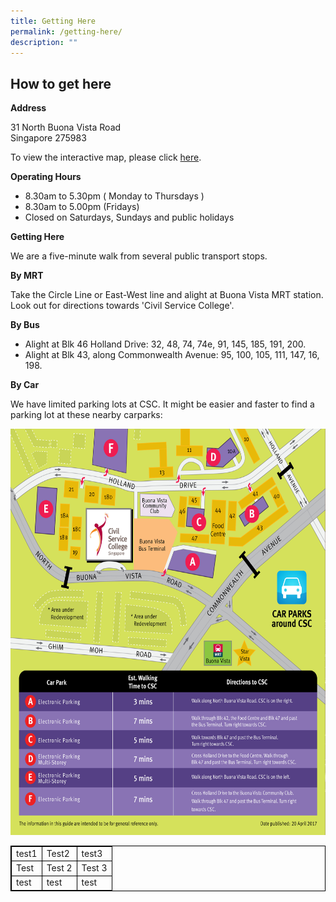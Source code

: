 ```yaml
---
title: Getting Here
permalink: /getting-here/
description: ""
---
```

<style>
table {
	border: 1px solid black;
  border-collapse: collapse;
	}

	td {
	 border: 1px solid black;
	}
	
	tr {
	 border: 1px solid black;
	}

</style>
<h2>How to get here</h2>
<p><b>Address</b></p>
31 North Buona Vista Road <br>
Singapore 275983
<p>To view the interactive map, please click <a href="https://www.onemap.gov.sg/main/v2/?lat=1.30980057093966&amp;lng=103.791873092511">here</a>.</p>

<b>Operating Hours</b>
<ul>
	<li>8.30am to 5.30pm ( Monday to Thursdays )</li>
	<li>8.30am to 5.00pm (Fridays)</li>
	<li>Closed on Saturdays, Sundays and public holidays</li>
	</ul>
<b>Getting Here</b>
<p>We are a five-minute walk from several public transport stops.</p>
<b>By MRT</b>
<p>Take the Circle Line or East-West line and alight at Buona Vista MRT station. Look out for directions towards 'Civil Service College'.</p>
<b>By Bus</b>
<ul>
	<li>Alight at Blk 46 Holland Drive: 32, 48, 74, 74e, 91, 145, 185, 191, 200.</li> 

<li>Alight at Blk 43, along Commonwealth Avenue: 95, 100, 105, 111, 147, 16, 198. </li>
</ul>
<b>By Car</b>	
<p>We have limited parking lots at CSC. It might be easier and faster to find a parking lot at these nearby carparks: </p>




<img style="width:1000px;height:650px;" src="/images/civilservicecollege_gettinghere.jpg">



<table>
<tbody>
	<tr>
		<td>test1</td>
		<td>Test2</td>
		<td>test3</td>
</tr>
<tr>
	<td>Test</td>
	<td>Test 2</td>
	<td>Test 3</td>
</tr>
<tr>
	<td>test</td>
	<td>test</td>
	<td>test </td>
</tr>
</tbody></table>